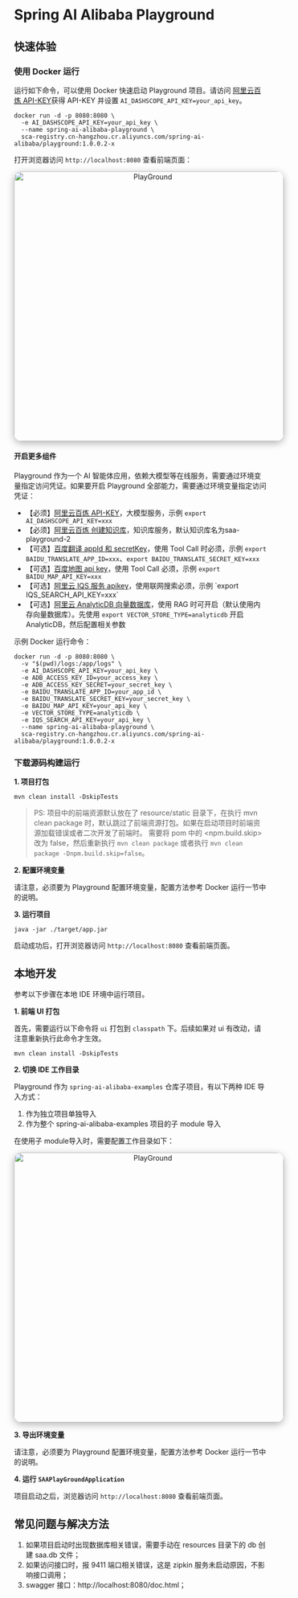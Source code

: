 # Spring AI Alibaba Playground

## 快速体验

### 使用 Docker 运行

运行如下命令，可以使用 Docker 快速启动 Playground 项目。请访问 [阿里云百炼 API-KEY](https://bailian.console.aliyun.com/?tab=model#/api-key)获得 API-KEY 并设置 `AI_DASHSCOPE_API_KEY=your_api_key`。

```shell
docker run -d -p 8080:8080 \
  -e AI_DASHSCOPE_API_KEY=your_api_key \
  --name spring-ai-alibaba-playground \
  sca-registry.cn-hangzhou.cr.aliyuncs.com/spring-ai-alibaba/playground:1.0.0.2-x
```

打开浏览器访问 `http://localhost:8080` 查看前端页面：

<p align="center">
    <img src="./images/playground.png" alt="PlayGround" style="max-width: 949px; height: 537px; border-radius: 15px; box-shadow: 0 4px 15px rgba(0, 0, 0, 0.3);" />
</p>

#### 开启更多组件

Playground 作为一个 AI 智能体应用，依赖大模型等在线服务，需要通过环境变量指定访问凭证。如果要开启 Playground 全部能力，需要通过环境变量指定访问凭证：

  - 【必须】[阿里云百炼 API-KEY](https://bailian.console.aliyun.com/?tab=model#/api-key)，大模型服务，示例 `export AI_DASHSCOPE_API_KEY=xxx`
  - 【必须】[阿里云百炼 创建知识库](https://bailian.console.aliyun.com/?tab=app#/knowledge-base)，知识库服务，默认知识库名为saa-playground-2
  - 【可选】[百度翻译 appId 和 secretKey](https://api.fanyi.baidu.com/product/113)，使用 Tool Call 时必须，示例 `export BAIDU_TRANSLATE_APP_ID=xxx`、`export BAIDU_TRANSLATE_SECRET_KEY=xxx`
  - 【可选】[百度地图 api key](https://lbs.baidu.com/faq/api)，使用 Tool Call 必须，示例 `export BAIDU_MAP_API_KEY=xxx`
  - 【可选】[阿里云 IQS 服务 apikey](https://help.aliyun.com/document_detail/2870227.html?)，使用联网搜索必须，示例 `export IQS_SEARCH_API_KEY=xxx`
  - 【可选】[阿里云 AnalyticDB 向量数据库](https://help.aliyun.com/zh/analyticdb/analyticdb-for-postgresql/getting-started/instances-with-vector-engine-optimization-enabled/)，使用 RAG 时可开启（默认使用内存向量数据库）。先使用 `export VECTOR_STORE_TYPE=analyticdb` 开启 AnalyticDB，然后配置相关参数

示例 Docker 运行命令：

```shell
docker run -d -p 8080:8080 \
  -v "$(pwd)/logs:/app/logs" \
  -e AI_DASHSCOPE_API_KEY=your_api_key \
  -e ADB_ACCESS_KEY_ID=your_access_key \
  -e ADB_ACCESS_KEY_SECRET=your_secret_key \
  -e BAIDU_TRANSLATE_APP_ID=your_app_id \
  -e BAIDU_TRANSLATE_SECRET_KEY=your_secret_key \
  -e BAIDU_MAP_API_KEY=your_api_key \
  -e VECTOR_STORE_TYPE=analyticdb \
  -e IQS_SEARCH_API_KEY=your_api_key \
  --name spring-ai-alibaba-playground \
  sca-registry.cn-hangzhou.cr.aliyuncs.com/spring-ai-alibaba/playground:1.0.0.2-x
```

### 下载源码构建运行

**1. 项目打包**

```shell
mvn clean install -DskipTests
```

> PS: 项目中的前端资源默认放在了 resource/static 目录下，在执行 mvn clean package 时，默认跳过了前端资源打包。如果在启动项目时前端资源加载错误或者二次开发了前端时。
> 需要将 pom 中的 <npm.build.skip> 改为 false，然后重新执行 `mvn clean package` 或者执行 `mvn clean package -Dnpm.build.skip=false`。

**2. 配置环境变量**

请注意，必须要为 Playground 配置环境变量，配置方法参考 Docker 运行一节中的说明。

**3. 运行项目**
```shell
java -jar ./target/app.jar
```

启动成功后，打开浏览器访问 `http://localhost:8080` 查看前端页面。

## 本地开发

参考以下步骤在本地 IDE 环境中运行项目。

**1. 前端 UI 打包**

首先，需要运行以下命令将 `ui` 打包到 `classpath` 下。后续如果对 ui 有改动，请注意重新执行此命令才生效。

```shell
mvn clean install -DskipTests
```

**2. 切换 IDE 工作目录**

Playground 作为 `spring-ai-alibaba-examples` 仓库子项目，有以下两种 IDE 导入方式：
1. 作为独立项目单独导入
2. 作为整个 spring-ai-alibaba-examples 项目的子 module 导入

在使用子 module导入时，需要配置工作目录如下：

<p align="center">
    <img src="./images/run.png" alt="PlayGround" style="max-width: 949px; height: 537px; border-radius: 15px; box-shadow: 0 4px 15px rgba(0, 0, 0, 0.3);" />
</p>

**3. 导出环境变量**

请注意，必须要为 Playground 配置环境变量，配置方法参考 Docker 运行一节中的说明。

**4. 运行 `SAAPlayGroundApplication`**

项目启动之后，浏览器访问 `http://localhost:8080` 查看前端页面。

## 常见问题与解决方法

1. 如果项目启动时出现数据库相关错误，需要手动在 resources 目录下的 db 创建 saa.db 文件；
2. 如果访问接口时，报 9411 端口相关错误，这是 zipkin 服务未启动原因，不影响接口调用；
3. swagger 接口：http://localhost:8080/doc.html；
